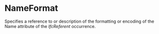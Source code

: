 NameFormat
==========

Specifies a reference to or description of the formatting or encoding of the Name attribute of the _IfcReferent_ occurrence.
